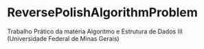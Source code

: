 # ReversePolishAlgorithmProblem
Trabalho Prático da matéria Algoritmo e Estrutura de Dados III (Universidade Federal de Minas Gerais)
